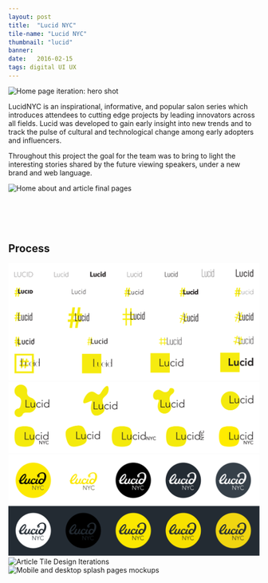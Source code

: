 ```yaml
---
layout: post
title:  "Lucid NYC"
tile-name: "Lucid NYC"
thumbnail: "lucid"
banner:
date:   2016-02-15
tags: digital UI UX
---
```


<div class="image-container"><img src="../img/lucid/hero.png" alt="Home page iteration: hero shot"/></div>

LucidNYC is an inspirational, informative, and popular salon series which introduces attendees to cutting edge projects by leading innovators across all fields. Lucid was developed to gain early insight into new trends and to track the pulse of cultural and technological change among early adopters and influencers.

Throughout this project the goal for the team was to bring to light the interesting stories shared by the future viewing speakers, under a new brand and web language.

<div class="image-container" style="margin-bottom:100px"><img src="../img/lucid/mainpages.png" alt="Home about and article final pages"/></div>

## Process

<div class="image-container"><img src="../img/lucid/brandingExploration.svg" alt="Branding iterations with different typefaces"/></div>

<div class="image-container"><img src="../img/lucid/brandingExploration2.svg" alt="Branding iterations with different shapes"/></div>

<div class="image-container"><img src="../img/lucid/colors.svg" alt="Brand color exploration"/></div>

<div class="image-container"><img src="../img/lucid/tileIterations.png" alt="Article Tile Design Iterations"/></div>

<div class="image-container"><img src="../img/lucid/splashpage.png" alt="Mobile and desktop splash pages mockups"/></div>
